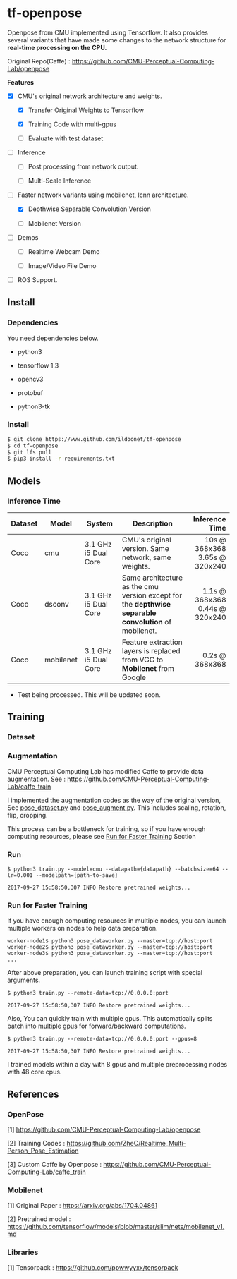 # tf-openpose

Openpose from CMU implemented using Tensorflow. It also provides several variants that have made some changes to the network structure for **real-time processing on the CPU.**

Original Repo(Caffe) : https://github.com/CMU-Perceptual-Computing-Lab/openpose

**Features**

- [x] CMU's original network architecture and weights.

  - [x] Transfer Original Weights to Tensorflow

  - [x] Training Code with multi-gpus
  
  - [ ] Evaluate with test dataset

- [ ] Inference

  - [ ] Post processing from network output.

  - [ ] Multi-Scale Inference

- [ ] Faster network variants using mobilenet, lcnn architecture.

  - [x] Depthwise Separable Convolution Version
  
  - [ ] Mobilenet Version
  
- [ ] Demos

  - [ ] Realtime Webcam Demo
  
  - [ ] Image/Video File Demo

- [ ] ROS Support. 

## Install

### Dependencies

You need dependencies below.

- python3

- tensorflow 1.3

- opencv3

- protobuf

- python3-tk

### Install

```bash
$ git clone https://www.github.com/ildoonet/tf-openpose
$ cd tf-openpose
$ git lfs pull
$ pip3 install -r requirements.txt
```

## Models

### Inference Time

| Dataset | Model              | System               | Description                                                                                  | Inference Time |
|---------|--------------------|----------------------|----------------------------------------------------------------------------------------------|---------------:|
| Coco    | cmu                | 3.1 GHz i5 Dual Core | CMU's original version. Same network, same weights.                                          | 10s @ 368x368 <br/>3.65s @ 320x240 |
| Coco    | dsconv             | 3.1 GHz i5 Dual Core | Same architecture as the cmu version except for<br/>the **depthwise separable convolution** of mobilenet. | 1.1s @ 368x368<br/> 0.44s @ 320x240 |
| Coco    | mobilenet          | 3.1 GHz i5 Dual Core | Feature extraction layers is replaced from VGG to **Mobilenet** from Google                  | 0.2s @ 368x368 |

* Test being processed. This will be updated soon.

## Training

### Dataset

### Augmentation

CMU Perceptual Computing Lab has modified Caffe to provide data augmentation. See : https://github.com/CMU-Perceptual-Computing-Lab/caffe_train

I implemented the augmentation codes as the way of the original version, See [pose_dataset.py](pose_dataset.py) and [pose_augment.py](pose_augment.py). This includes scaling, rotation, flip, cropping.

This process can be a bottleneck for training, so if you have enough computing resources, please see [Run for Faster Training]() Section

### Run

```
$ python3 train.py --model=cmu --datapath={datapath} --batchsize=64 --lr=0.001 --modelpath={path-to-save}

2017-09-27 15:58:50,307 INFO Restore pretrained weights...
```

### Run for Faster Training

If you have enough computing resources in multiple nodes, you can launch multiple workers on nodes to help data preparation.
 
```
worker-node1$ python3 pose_dataworker.py --master=tcp://host:port
worker-node2$ python3 pose_dataworker.py --master=tcp://host:port
worker-node3$ python3 pose_dataworker.py --master=tcp://host:port
...
```

After above preparation, you can launch training script with special arguments.

```
$ python3 train.py --remote-data=tcp://0.0.0.0:port

2017-09-27 15:58:50,307 INFO Restore pretrained weights...
```

Also, You can quickly train with multiple gpus. This automatically splits batch into multiple gpus for forward/backward computations.

```
$ python3 train.py --remote-data=tcp://0.0.0.0:port --gpus=8

2017-09-27 15:58:50,307 INFO Restore pretrained weights...
```

I trained models within a day with 8 gpus and multiple preprocessing nodes with 48 core cpus.

## References

### OpenPose

[1] https://github.com/CMU-Perceptual-Computing-Lab/openpose

[2] Training Codes : https://github.com/ZheC/Realtime_Multi-Person_Pose_Estimation

[3] Custom Caffe by Openpose : https://github.com/CMU-Perceptual-Computing-Lab/caffe_train

### Mobilenet

[1] Original Paper : https://arxiv.org/abs/1704.04861

[2] Pretrained model : https://github.com/tensorflow/models/blob/master/slim/nets/mobilenet_v1.md

### Libraries

[1] Tensorpack : https://github.com/ppwwyyxx/tensorpack